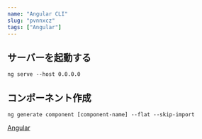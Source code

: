 ```yaml
---
name: "Angular CLI"
slug: "pvnnxcz"
tags: ["Angular"]
---
```



## サーバーを起動する

```
ng serve --host 0.0.0.0
```


## コンポーネント作成

```
ng generate component [component-name] --flat --skip-import
```

[Angular](https://hackersheet.com/lbbxcpx/sheets/yezfvlo)

